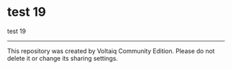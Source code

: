 # test 19

test 19

---

This repository was created by Voltaiq Community Edition. Please do not delete it or change its
sharing settings.
